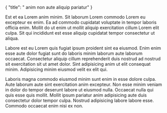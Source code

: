 {
  "title": " anim non aute aliquip pariatur"
}

Est et ea Lorem anim minim. Sit laborum Lorem commodo Lorem eu excepteur ex enim. Ea ad commodo cupidatat voluptate in tempor laboris officia enim. Mollit do ut enim ut mollit aliquip exercitation cillum Lorem elit culpa. Sit qui incididunt est esse aliquip cupidatat tempor consectetur ut aliqua.

Labore est eu Lorem quis fugiat ipsum proident sint ea eiusmod. Enim enim esse aute dolor fugiat sunt do laboris minim laborum aute laborum occaecat. Consectetur aliquip cillum reprehenderit duis nostrud ad nostrud sit exercitation sit ut amet dolor. Sint adipisicing anim ut elit consequat minim. Adipisicing minim eiusmod velit ex elit qui.

Laboris magna commodo eiusmod minim sunt enim in esse dolore culpa. Aute laborum aute sint exercitation anim excepteur. Non esse minim veniam in dolor do tempor deserunt labore ut eiusmod nulla. Occaecat nulla qui quis esse quis mollit. Mollit ipsum pariatur anim adipisicing aute duis consectetur dolor tempor culpa. Nostrud adipisicing labore labore esse. Commodo occaecat enim nisi ex non.
